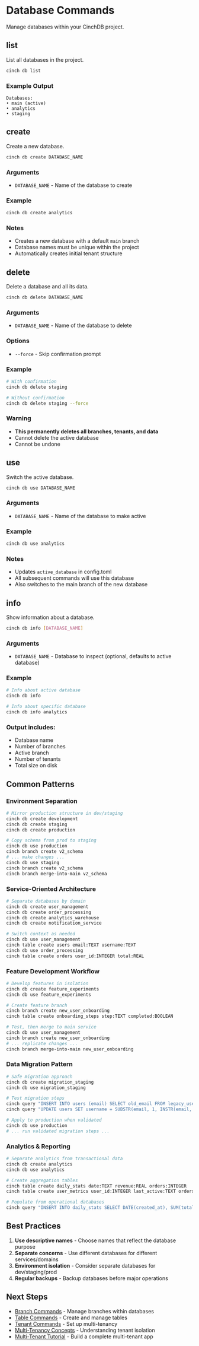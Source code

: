# Database Commands

Manage databases within your CinchDB project.

## list

List all databases in the project.

```bash
cinch db list
```

### Example Output
```
Databases:
• main (active)
• analytics
• staging
```

## create

Create a new database.

```bash
cinch db create DATABASE_NAME
```

### Arguments
- `DATABASE_NAME` - Name of the database to create

### Example
```bash
cinch db create analytics
```

### Notes
- Creates a new database with a default `main` branch
- Database names must be unique within the project
- Automatically creates initial tenant structure

## delete

Delete a database and all its data.

```bash
cinch db delete DATABASE_NAME
```

### Arguments
- `DATABASE_NAME` - Name of the database to delete

### Options
- `--force` - Skip confirmation prompt

### Example
```bash
# With confirmation
cinch db delete staging

# Without confirmation
cinch db delete staging --force
```

### Warning

- **This permanently deletes all branches, tenants, and data**
- Cannot delete the active database
- Cannot be undone

## use

Switch the active database.

```bash
cinch db use DATABASE_NAME
```

### Arguments
- `DATABASE_NAME` - Name of the database to make active

### Example
```bash
cinch db use analytics
```

### Notes
- Updates `active_database` in config.toml
- All subsequent commands will use this database
- Also switches to the main branch of the new database

## info

Show information about a database.

```bash
cinch db info [DATABASE_NAME]
```

### Arguments
- `DATABASE_NAME` - Database to inspect (optional, defaults to active database)

### Example
```bash
# Info about active database
cinch db info

# Info about specific database
cinch db info analytics
```

### Output includes:
- Database name
- Number of branches
- Active branch
- Number of tenants
- Total size on disk

## Common Patterns

### Environment Separation
```bash
# Mirror production structure in dev/staging
cinch db create development
cinch db create staging
cinch db create production

# Copy schema from prod to staging
cinch db use production
cinch branch create v2_schema
# ... make changes ...
cinch db use staging
cinch branch create v2_schema
cinch branch merge-into-main v2_schema
```

### Service-Oriented Architecture
```bash
# Separate databases by domain
cinch db create user_management
cinch db create order_processing  
cinch db create analytics_warehouse
cinch db create notification_service

# Switch context as needed
cinch db use user_management
cinch table create users email:TEXT username:TEXT
cinch db use order_processing
cinch table create orders user_id:INTEGER total:REAL
```

### Feature Development Workflow
```bash
# Develop features in isolation
cinch db create feature_experiments
cinch db use feature_experiments

# Create feature branch
cinch branch create new_user_onboarding
cinch table create onboarding_steps step:TEXT completed:BOOLEAN

# Test, then merge to main service
cinch db use user_management
cinch branch create new_user_onboarding
# ... replicate changes ...
cinch branch merge-into-main new_user_onboarding
```

### Data Migration Pattern
```bash
# Safe migration approach
cinch db create migration_staging
cinch db use migration_staging

# Test migration steps
cinch query "INSERT INTO users (email) SELECT old_email FROM legacy_users"
cinch query "UPDATE users SET username = SUBSTR(email, 1, INSTR(email, '@')-1)"

# Apply to production when validated
cinch db use production
# ... run validated migration steps ...
```

### Analytics & Reporting
```bash
# Separate analytics from transactional data
cinch db create analytics
cinch db use analytics

# Create aggregation tables
cinch table create daily_stats date:TEXT revenue:REAL orders:INTEGER
cinch table create user_metrics user_id:INTEGER last_active:TEXT orders_count:INTEGER

# Populate from operational databases
cinch query "INSERT INTO daily_stats SELECT DATE(created_at), SUM(total), COUNT(*) FROM production.orders GROUP BY DATE(created_at)"
```


## Best Practices

1. **Use descriptive names** - Choose names that reflect the database purpose
2. **Separate concerns** - Use different databases for different services/domains
3. **Environment isolation** - Consider separate databases for dev/staging/prod
4. **Regular backups** - Backup databases before major operations

## Next Steps

- [Branch Commands](branch.md) - Manage branches within databases
- [Table Commands](table.md) - Create and manage tables
- [Tenant Commands](tenant.md) - Set up multi-tenancy
- [Multi-Tenancy Concepts](../concepts/multi-tenancy.md) - Understanding tenant isolation
- [Multi-Tenant Tutorial](../tutorials/multi-tenant-app.md) - Build a complete multi-tenant app